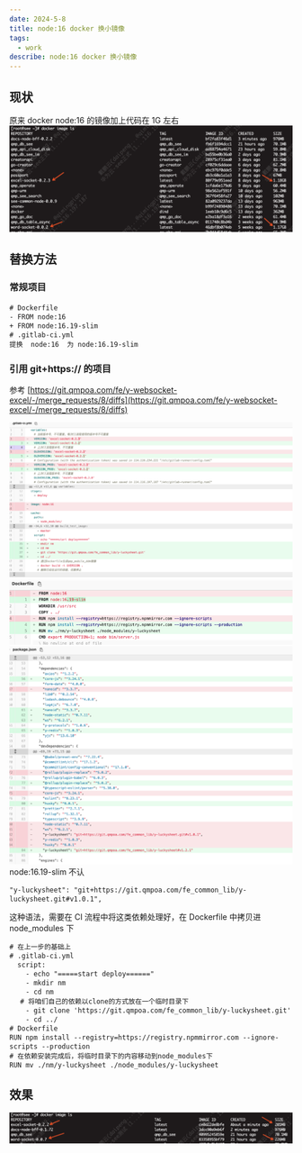 ```yaml
---
date: 2024-5-8
title: node:16 docker 换小镜像
tags:
  - work
describe: node:16 docker 换小镜像
---
```


## 现状

原来 docker node:16 的镜像加上代码在 1G 左右
![node16-docker-replace](./images/node16-docer-replace.png)

## 替换方法

### 常规项目

```
# Dockerfile
- FROM node:16
+ FROM node:16.19-slim
# .gitlab-ci.yml
提换  node:16  为 node:16.19-slim
```

### 引用 git+https:// 的项目

参考 [https://git.qmpoa.com/fe/y-websocket-excel/-/merge_requests/8/diffs](https://git.qmpoa.com/fe/y-websocket-excel/-/merge_requests/8/diffs)

![node16-docker-replace2](./images/node16-docker-replace2.png)
![node16-docker-replace3](./images/node16-docker-replace3.png)
![node16-docker-replace4](./images/node16-docker-replace4.png)
node:16.19-slim 不认

```
"y-luckysheet": "git+https://git.qmpoa.com/fe_common_lib/y-luckysheet.git#v1.0.1",
```

这种语法，需要在 CI 流程中将这类依赖处理好，在 Dockerfile 中拷贝进 node_modules 下

```
# 在上一步的基础上
# .gitlab-ci.yml
  script:
    - echo "=====start deploy======"
    - mkdir nm
    - cd nm
　 # 将咱们自己的依赖以clone的方式放在一个临时目录下
    - git clone 'https://git.qmpoa.com/fe_common_lib/y-luckysheet.git'
    - cd ../
# Dockerfile
RUN npm install --registry=https://registry.npmmirror.com --ignore-scripts --production
# 在依赖安装完成后，将临时目录下的内容移动到node_modules下
RUN mv ./nm/y-luckysheet ./node_modules/y-luckysheet
```

## 效果

![node16-docker-replace1](./images/node16-docer-replace1.png)